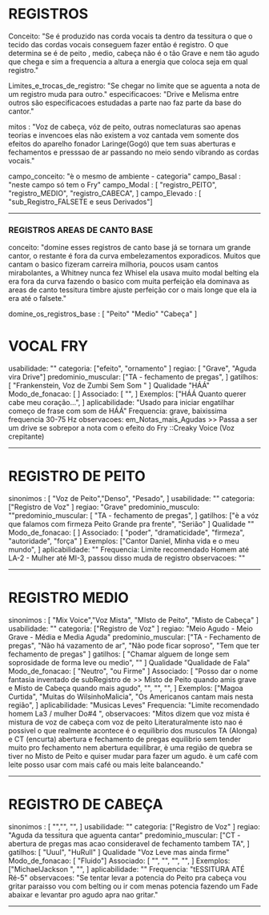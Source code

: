 # REGISTROS
Conceito: "Se é produzido nas corda vocais ta dentro da tessitura o que o tecido das cordas vocais conseguem fazer então é registro. O que determina se é de peito , medio, cabeça não é o tão Grave e nem tão agudo que chega e sim a frequencia a altura a energia que coloca seja em qual registro."

Limites_e_trocas_de_registro: "Se chegar no limite que se aguenta a nota de um registro muda para outro."
especificacoes: "Drive e Melisma entre outros são especificacoes estudadas a parte nao faz parte da base do cantor."

mitos : "Voz de cabeça, vóz de peito, outras nomeclaturas sao apenas teorias e invencoes elas não existem a voz cantada vem somente dos efeitos do aparelho fonador Laringe(Gogó) que tem suas aberturas e fechamentos e presssao de ar passando no meio sendo vibrando as cordas vocais."

campo_conceito: "è o mesmo de ambiente - categoria"
campo_Basal : "neste campo só tem o Fry"
campo_Modal : [ "registro_PEITO", "registro_MEDIO", "registro_CABECA", ]
campo_Elevado : [ "sub_Registro_FALSETE e seus Derivados"]

---

### REGISTROS AREAS DE CANTO BASE
conceito: "domine esses registros de canto base já se tornara um grande cantor, o restante é fora da curva embelezamentos exporadicos. Muitos que cantam o basico fizeram carreira milhoria, poucos usam cantos mirabolantes, a Whitney nunca fez Whisel ela usava muito modal belting ela era fora da curva fazendo o basico com muita perfeição ela dominava as areas de canto tessitura timbre ajuste perfeição cor o mais longe que ela ia era até o falsete."

domine_os_registros_base : [ "Peito" "Medio" "Cabeça" ]

# VOCAL FRY
usabilidade: ""
categoria: ["efeito", "ornamento" ]
regiao: [ "Grave", "Aguda vira Drive"]
predominio_muscular: ["TA - fechamento de pregas", ]
gatilhos: [ "Frankenstein, Voz de Zumbi Sem Som " ]
Qualidade "HÁÁ"
Modo_de_fonacao: [ ]
Associado: [ "", ]
Exemplos: ["HÁÁ Quanto querer cabe meu coração...", ]
aplicabilidade: "Usado para iniciar engatilhar começo de frase com som de HÁÁ"
Frequencia: grave, baixissima frequencia 30-75 Hz
observacoes: em_Notas_mais_Agudas >> Passa a ser um drive se sobrepor a nota com o efeito do Fry ::Creaky Voice (Voz crepitante)

---

# REGISTRO DE PEITO
sinonimos : [ "Voz de Peito","Denso", "Pesado", ]
usabilidade: ""
categoria: ["Registro de Voz" ]
regiao: "Grave"
predominio_musculo: ""predominio_muscular: [ "TA - fechamento de pregas", ]
gatilhos: ["è a vóz que falamos com firmeza Peito Grande pra frente", "Serião" ]
Qualidade ""
Modo_de_fonacao: [ ]
Associado: [ "poder", "dramaticidade", "firmeza", "autoridade", "força" ]
Exemplos: ["Cantor Daniel, Minha vida e o meu mundo", ]
aplicabilidade: ""
Frequencia: Limite recomendado Homem até LA-2 - Mulher até MI-3, passou disso muda de registro
observacoes: ""

---

# REGISTRO MEDIO
sinonimos : [ "Mix Voice","Voz Mista", "MIsto de Peito", "Misto de Cabeça" ]
usabilidade: ""
categoria: ["Registro de Voz" ]
regiao: "Meio Agudo - Meio Grave - Média e Media Aguda"
predominio_muscular: ["TA - Fechamento de pregas", "Não há vazamento de ar", "Não pode ficar soproso", "Tem que ter fechamento de pregas" ]
gatilhos: [ "Chamar alguem de longe sem soprosidade de forma leve ou medio", "" ]
Qualidade "Qualidade de Fala"
Modo_de_fonacao: [ "Neutro", "ou Firme" ]
Associado: [ "Posso dar o nome fantasia inventado de  subRegistro de >> Misto de Peito quando amis grave e Misto de Cabeça quando mais agudo", "", "", "", ]
Exemplos: ["Magoa Curtida", "Muitas do WilsinhoMalicia", "Os Americanos cantam mais nesta região", ]
aplicabilidade: "Musicas Leves"
Frequencia: "Limite recomendado homem La3 / mulher Do#4 ",
observacoes: "Mitos dizem que voz mista é mistura de voz de cabeça com voz de peito Literaturalmente isto nao é possivel o que realmente acontece é o equilibrio dos musculos TA (Alonga) e CT (encurta) abertura e fechamento de pregas equilibrio sem tender muito pro fechamento nem abertura equilibrar, è uma região de quebra se tiver no Misto de Peito e quiser mudar para fazer um agudo. è um café com leite posso usar com mais café ou mais leite balanceando."

---

# REGISTRO DE CABEÇA
sinonimos : [ "","", "", ]
usabilidade: ""
categoria: ["Registro de Voz" ]
regiao: "Aguda da tessitura que aguenta cantar"
predominio_muscular: ["CT - abertura de pregas mas acao consideravel de fechamento tambem TA", ]
gatilhos: [ "Uuul", "HuRull" ]
Qualidade "Voz Leve mas ainda firme"
Modo_de_fonacao: [ "Fluido"]
Associado: [ "", "", "", "", ]
Exemplos: ["MichaelJackson ",  "", ]
aplicabilidade: ""
Frequencia: "tESSITURA ATÉ Ré-5"
observacoes: "Se tentar levar a potencia do Peito pra cabeça vou gritar paraisso vou com belting ou ir com menas potencia fazendo um Fade abaixar e levantar pro agudo apra nao gritar."

---


